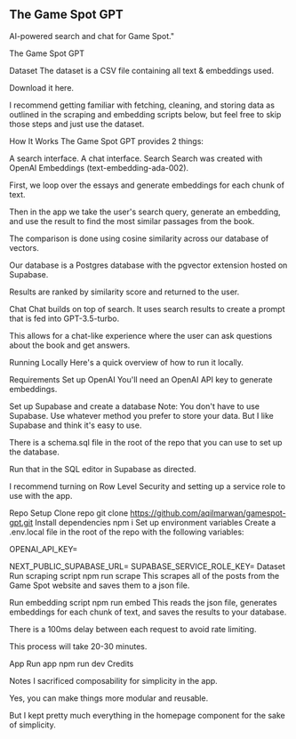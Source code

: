 ## The Game Spot GPT
AI-powered search and chat for Game Spot."

The Game Spot GPT

Dataset
The dataset is a CSV file containing all text & embeddings used.

Download it here.

I recommend getting familiar with fetching, cleaning, and storing data as outlined in the scraping and embedding scripts below, but feel free to skip those steps and just use the dataset.

How It Works
The Game Spot GPT provides 2 things:

A search interface.
A chat interface.
Search
Search was created with OpenAI Embeddings (text-embedding-ada-002).

First, we loop over the essays and generate embeddings for each chunk of text.

Then in the app we take the user's search query, generate an embedding, and use the result to find the most similar passages from the book.

The comparison is done using cosine similarity across our database of vectors.

Our database is a Postgres database with the pgvector extension hosted on Supabase.

Results are ranked by similarity score and returned to the user.

Chat
Chat builds on top of search. It uses search results to create a prompt that is fed into GPT-3.5-turbo.

This allows for a chat-like experience where the user can ask questions about the book and get answers.

Running Locally
Here's a quick overview of how to run it locally.

Requirements
Set up OpenAI
You'll need an OpenAI API key to generate embeddings.

Set up Supabase and create a database
Note: You don't have to use Supabase. Use whatever method you prefer to store your data. But I like Supabase and think it's easy to use.

There is a schema.sql file in the root of the repo that you can use to set up the database.

Run that in the SQL editor in Supabase as directed.

I recommend turning on Row Level Security and setting up a service role to use with the app.

Repo Setup
Clone repo
git clone https://github.com/aqilmarwan/gamespot-gpt.git
Install dependencies
npm i
Set up environment variables
Create a .env.local file in the root of the repo with the following variables:

OPENAI_API_KEY=

NEXT_PUBLIC_SUPABASE_URL=
SUPABASE_SERVICE_ROLE_KEY=
Dataset
Run scraping script
npm run scrape
This scrapes all of the posts from the Game Spot website and saves them to a json file.

Run embedding script
npm run embed
This reads the json file, generates embeddings for each chunk of text, and saves the results to your database.

There is a 100ms delay between each request to avoid rate limiting.

This process will take 20-30 minutes.

App
Run app
npm run dev
Credits

Notes
I sacrificed composability for simplicity in the app.

Yes, you can make things more modular and reusable.

But I kept pretty much everything in the homepage component for the sake of simplicity.